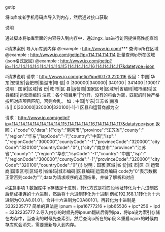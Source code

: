 getip

将ip库或者手机号码库导入到内存，然后通过接口获取

说明

通过脚本将ip库里面的内容导入到内存中，通过ngx_lua进行访问提供高性能查询

#请求案例 导入ip库到内存 @example : http://www.ip.com/*** 查询ip所在区域 @example : http://www.ip.com/getip?ip=114.114.114.114 批量查询ip所在区域(json格式返回) @example : http://www.ip.com/getip?ip=114.114.114.114,114.114.114.115,114.114.114.116,114.114.114.117&datetype=json

#请求说明 请求：http://www.ip.com/getip?ip=60.173.220.116 返回：中国|华东|安徽省|合肥市|巢湖市|电 信| 0 |300000|340000| 340100 | 341400 |100017 说明：国家|区域|省 份|城 市|区 县|运营商|国家区号|区域号|省编码|城市编码|区县编码|运营商编码 注意：各个项目用“|”分开，没有的将会为空，匹配的时候严格按照对应项目匹配，否则会乱。 如：中国|华东|江苏省|南京市|||0|300000|320000|320100|-1|-1 区县和运营商都为空

请求：http://www.ip.com/getip?ip=114.114.114.114,114.114.114.115,114.114.114.116,114.114.114.117&datatype=json 返回：{"code":0,"data":[{"city":"南京市","province":"江苏省","county":" ","region":"华东","ispCode":"-1","country":"中国","isp":" ","regionCode":"300000","countyCode":"-1","provinceCode":"320000","cityCode":"320100","countryCode":"0"},{"city":"南京市","province":"江苏省","county":" ","region":"华东","ispCode":"-1","country":"中国","isp":" ","regionCode":"300000","countyCode":"-1","provinceCode":"320000","cityCode":"320100","countryCode":"0"}]} 说明：国家|区域|省 份|城 市|区 县|运营商|国家区号|区域号|省编码|城市编码|区县编码|运营商编码 code为"0"表示数据正常否则code为"1",data为请求顺序的返回结果，并做了解析和对应

#注意事项 1.数据库中ip存储是十进制，转化方式是将四段地址转化为十六进制然后组成相连的十六进制，然后将十六进制转化为十进制 例如192.168.1.1转化为十六进制为C0.A8.01.01，合并十六进制为C0A80101，再转化为十进制是3232235777 简单的算法是 ipnum = ipa16777216 + ipb65536 + ipc*256 + ipd = 3232235777 2.导入内存的时候先将ipnum翻转后得到ipa，将ipa设为索引存储在内存中，当查询的时候先查索引，然后查询ip所在的ip段 3.重启nginx的时候内存库就会消失，需要重新导入到内存。
